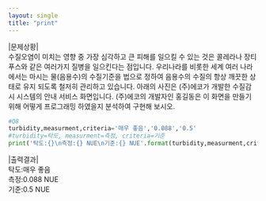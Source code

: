 ```yaml
---
layout: single
title: "print"
---
```


|문제상황|  
수질오염이 미치는 영향 중 가장 심각하고 큰 피해를 일으킬 수 있는 것은 콜레라나 장티푸스와 같은 여러가지 질병을 일으킨다는 점입니다.
우리나라를 비롯한 세계 여러 나라에서는 마시는 물(음용수)의 수질기준을 법으로 정하여 음용수의 수질의 항상 깨끗한 상태로 유지 되도록
철저히 관리하고 있습니다.
아래의 사진은 (주)에코가 개발한 수질감시 시스템의 안내 서비스 화면입니다. (주)에코의 개발자인 홍길동은 이 화면을 만들기 위해 어떻게
프로그래밍 하였을지 분석하여 구현해 보시오.

```python
#Q8
turbidity,measurment,criteria='매우 좋음','0.088','0.5'
#turbidity=탁도, measurment=측정, criteria=기준
print('탁도:{}\n측정:{} NUE\n기준:{} NUE'.format(turbidity,measurment,criteria))
```
|출력결과|  
탁도:매우 좋음  
측정:0.088 NUE  
기준:0.5 NUE  
